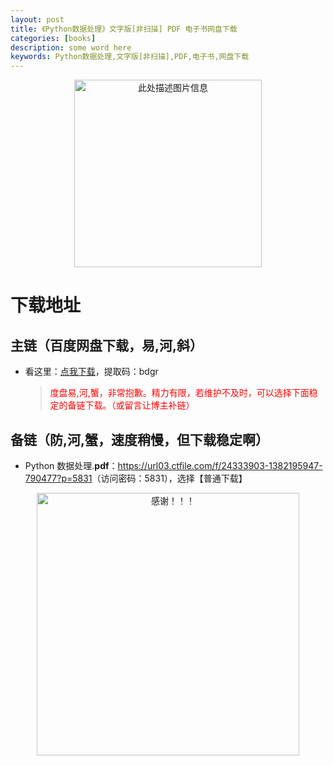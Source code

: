 ```yaml
---
layout: post
title: 《Python数据处理》文字版[非扫描] PDF 电子书网盘下载
categories: [books]
description: some word here
keywords: Python数据处理,文字版[非扫描],PDF,电子书,网盘下载
---
```


<div align="center"><img src="https://pic.imgdb.cn/item/67063a52d29ded1a8c805c7f.png" alt="此处描述图片信息" width="300px" height="auto"></div>

# 下载地址

## 主链（百度网盘下载，易,河,斜）

- 看这里：[点我下载](https://pan.baidu.com/s/1iMXUbSbtZQZjDcqDmnWUyw?pwd=bdgr)，提取码：bdgr

  > <p style="color:red" >度盘易,河,蟹，非常抱歉。精力有限，若维护不及时，可以选择下面稳定的备链下载。（或留言让博主补链）</p>

## 备链（防,河,蟹，速度稍慢，但下载稳定啊）

- Python 数据处理.**pdf**：<https://url03.ctfile.com/f/24333903-1382195947-790477?p=5831>（访问密码：5831），选择【普通下载】

<div align="center"><img src="https://pic.imgdb.cn/item/6707df6bd29ded1a8ce37031.gif" alt="感谢！！！" width="420px" height="auto"/></div>
